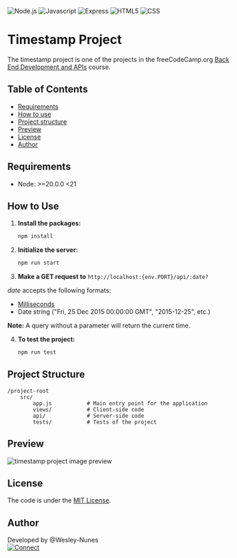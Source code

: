 ![Node.js](https://img.shields.io/badge/Node.js-5FA04E?style=for-the-badge&logo=node.js&logoColor=white "Node.js")
![Javascript](https://img.shields.io/badge/JavaScript-F7DF1E?style=for-the-badge&logo=javascript&logoColor=black "Javascript")
![Express](https://img.shields.io/badge/Express-000000?style=for-the-badge&logo=Express&logoColor=white "Express")
![HTML5](https://img.shields.io/badge/HTML5-E34F26?style=for-the-badge&logo=html5&logoColor=white "HTML5")
![CSS](https://img.shields.io/badge/CSS3-1572B6?style=for-the-badge&logo=css3&logoColor=white "CSS3")

# Timestamp Project  

The timestamp project is one of the projects in the freeCodeCamp.org [Back End Development and APIs](https://www.freecodecamp.org/learn/back-end-development-and-apis/back-end-development-and-apis-projects) course.  

## Table of Contents  

- [Requirements](#requirements)
- [How to use](#how-to-use)
- [Project structure](#project-structure)
- [Preview](#preview)
- [License](#license)
- [Author](#author)

## <a name="requirements"></a>Requirements

  - Node: >=20.0.0 <21

## How to Use

1. **Install the packages:**
   ```sh
   npm install
   ```
   
2. **Initialize the server:**
   ```sh
   npm run start
   ```

3. **Make a GET request to** `http://localhost:{env.PORT}/api/:date?`

*date* accepts the following formats:
  - [Milliseconds](https://tc39.es/ecma262/multipage/numbers-and-dates.html#sec-time-values-and-time-range)
  - Date string ("Fri, 25 Dec 2015 00:00:00 GMT", "2015-12-25", etc.)
  
**Note:** A query without a parameter will return the current time.

4. **To test the project:**
   ```sh
   npm run test
   ```  
## <a name="project-structure"></a>Project Structure

```
/project-root
    src/
        app.js           # Main entry point for the application  
        views/           # Client-side code
        api/             # Server-side code  
        tests/           # Tests of the project
```

## <a name="preview"></a>Preview
![timestamp project image preview](https://github.com/Wesley-Nunes/timestamp-project/assets/43190808/5bbfde97-34e3-4ed3-9064-eefdc57ab697)


## <a name="license"></a>License

The code is under the [MIT License](./LICENSE).

## <a name="author"></a>Author

Developed by @Wesley-Nunes  
[![Connect](https://img.shields.io/badge/-Connect-blue?style=flat-square&logo=Linkedin&logoColor=white&link=https://www.linkedin.com/in/dev-wesley-nunes/)](https://www.linkedin.com/in/dev-wesley-nunes/)
